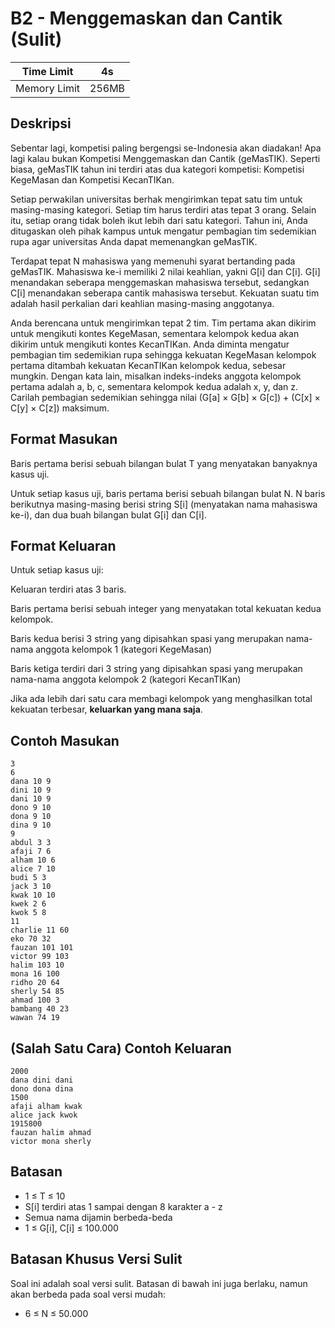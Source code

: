 # B2 - Menggemaskan dan Cantik (Sulit)

| Time Limit   | 4s    |
|--------------|-------|
| Memory Limit | 256MB |

## Deskripsi

Sebentar lagi, kompetisi paling bergengsi se-Indonesia akan diadakan! Apa lagi kalau bukan Kompetisi Menggemaskan dan Cantik (geMasTIK). Seperti biasa, geMasTIK tahun ini terdiri atas dua kategori kompetisi: Kompetisi KegeMasan dan Kompetisi KecanTIKan.

Setiap perwakilan universitas berhak mengirimkan tepat satu tim untuk masing-masing kategori. Setiap tim harus terdiri atas tepat 3 orang. Selain itu, setiap orang tidak boleh ikut lebih dari satu kategori. Tahun ini, Anda ditugaskan oleh pihak kampus untuk mengatur pembagian tim sedemikian rupa agar universitas Anda dapat memenangkan geMasTIK.

Terdapat tepat N mahasiswa yang memenuhi syarat bertanding pada geMasTIK. Mahasiswa ke-i memiliki 2 nilai keahlian, yakni G[i] dan C[i]. G[i] menandakan seberapa menggemaskan mahasiswa tersebut, sedangkan C[i] menandakan seberapa cantik mahasiswa tersebut. Kekuatan suatu tim adalah hasil perkalian dari keahlian masing-masing anggotanya.

Anda berencana untuk mengirimkan tepat 2 tim. Tim pertama akan dikirim untuk mengikuti kontes KegeMasan, sementara kelompok kedua akan dikirim untuk mengikuti kontes KecanTIKan. Anda diminta mengatur pembagian tim sedemikian rupa sehingga kekuatan KegeMasan kelompok pertama ditambah kekuatan KecanTIKan kelompok kedua, sebesar mungkin. Dengan kata lain, misalkan indeks-indeks anggota kelompok pertama adalah a, b, c, sementara kelompok kedua adalah x, y, dan z. Carilah pembagian sedemikian sehingga nilai (G[a] × G[b] × G[c]) + (C[x] × C[y] × C[z]) maksimum.

## Format Masukan

Baris pertama berisi sebuah bilangan bulat T yang menyatakan banyaknya kasus uji.

Untuk setiap kasus uji, baris pertama berisi sebuah bilangan bulat N. N baris berikutnya masing-masing berisi string S[i] (menyatakan nama mahasiswa ke-i), dan dua buah bilangan bulat G[i] dan C[i].

## Format Keluaran

Untuk setiap kasus uji:

Keluaran terdiri atas 3 baris.

Baris pertama berisi sebuah integer yang menyatakan total kekuatan kedua kelompok.

Baris kedua berisi 3 string yang dipisahkan spasi yang merupakan nama-nama anggota kelompok 1 (kategori KegeMasan)

Baris ketiga terdiri dari 3 string yang dipisahkan spasi yang merupakan nama-nama anggota kelompok 2 (kategori KecanTIKan)

Jika ada lebih dari satu cara membagi kelompok yang menghasilkan total kekuatan terbesar, **keluarkan yang mana saja**.

## Contoh Masukan

    3
    6
    dana 10 9
    dini 10 9
    dani 10 9
    dono 9 10
    dona 9 10
    dina 9 10
    9
    abdul 3 3
    afaji 7 6
    alham 10 6
    alice 7 10
    budi 5 3
    jack 3 10
    kwak 10 10
    kwek 2 6
    kwok 5 8
    11
    charlie 11 60
    eko 70 32
    fauzan 101 101
    victor 99 103
    halim 103 10
    mona 16 100
    ridho 20 64
    sherly 54 85
    ahmad 100 3
    bambang 40 23
    wawan 74 19

## (Salah Satu Cara) Contoh Keluaran

    2000
    dana dini dani
    dono dona dina
    1500
    afaji alham kwak
    alice jack kwok
    1915800
    fauzan halim ahmad
    victor mona sherly

## Batasan

- 1 ≤ T ≤ 10
- S[i] terdiri atas 1 sampai dengan 8 karakter a - z
- Semua nama dijamin berbeda-beda
- 1 ≤ G[i], C[i] ≤ 100.000

## Batasan Khusus Versi Sulit

Soal ini adalah soal versi sulit. Batasan di bawah ini juga berlaku, namun akan berbeda pada soal versi mudah:

- 6 ≤ N ≤ 50.000


